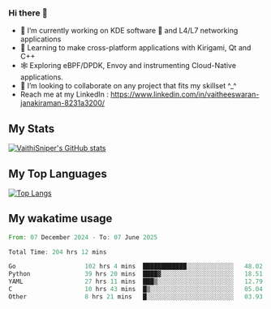 ### Hi there 👋

- 🔭 I’m currently working on KDE software 💓 and L4/L7 networking applications 
- 📖 Learning to make cross-platform applications with Kirigami, Qt and C++
- 🕸️ Exploring eBPF/DPDK, Envoy and instrumenting Cloud-Native applications. 
- 👯 I’m looking to collaborate on any project that fits my skillset ^_^
- Reach me at my LinkedIn : https://www.linkedin.com/in/vaitheeswaran-janakiraman-8231a3200/

## My Stats
[![VaithiSniper's GitHub stats](https://github-readme-stats.vercel.app/api?username=VaithiSniper&hide=stars&theme=radical)](https://github.com/anuraghazra/github-readme-stats)

## My Top Languages

[![Top Langs](https://github-readme-stats.vercel.app/api/top-langs/?username=VaithiSniper&layout=compact)](https://github.com/anuraghazra/github-readme-stats)

## My wakatime usage

<!--START_SECTION:waka-->

```rust
From: 07 December 2024 - To: 07 June 2025

Total Time: 204 hrs 12 mins

Go                   102 hrs 4 mins  ████████████░░░░░░░░░░░░░   48.02 %
Python               39 hrs 20 mins  ████▓░░░░░░░░░░░░░░░░░░░░   18.51 %
YAML                 27 hrs 11 mins  ███▒░░░░░░░░░░░░░░░░░░░░░   12.79 %
C                    10 hrs 43 mins  █▒░░░░░░░░░░░░░░░░░░░░░░░   05.04 %
Other                8 hrs 21 mins   █░░░░░░░░░░░░░░░░░░░░░░░░   03.93 %
```

<!--END_SECTION:waka-->
